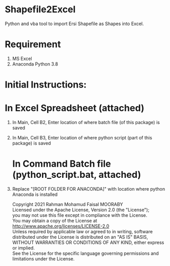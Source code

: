 # Shapefile2Excel
Python and vba tool to import Ersi Shapefile as Shapes into Excel. 

# Requirement
1) MS Excel
2) Anaconda Python 3.8

# Initial Instructions:
   # In Excel Spreadsheet (attached)
1) In Main, Cell B2, Enter location of where batch file (of this package) is saved
2) In Main, Cell B3, Enter location of where python script (part of this package) is saved

   # In Command Batch file (python_script.bat, attached)
1) Replace "[ROOT FOLDER FOR ANACONDA]" with location where python Anaconda is installed

   Copyright 2021 Rahman Mohamud Faisal MOORABY                                
   Licensed under the Apache License, Version 2.0 (the "License");             
   you may not use this file except in compliance with the License.            
   You may obtain a copy of the License at                                     
       http://www.apache.org/licenses/LICENSE-2.0                              
   Unless required by applicable law or agreed to in writing, software         
   distributed under the License is distributed on an "AS IS" BASIS,           
   WITHOUT WARRANTIES OR CONDITIONS OF ANY KIND, either express or implied.    
   See the License for the specific language governing permissions and         
   limitations under the License.                                              
